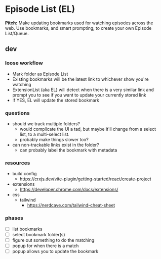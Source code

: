 # Episode List (EL)

**Pitch:**
Make updating bookmarks used for watching episodes across the web.
Use bookmarks, and smart prompting, to create your own Episode List/Queue.

## dev

### loose workflow

- Mark folder as Episode List
- Existing bookmarks will be the latest link to whichever show you're watching
- ExtensionList (aka EL) will detect when there is a very similar link and prompt you to see if you want to update your currently stored link
- If YES, EL will update the stored bookmark

### questions
- should we track multiple folders?
  - would complicate the UI a tad, but maybe it'll change from a select list, to a multi-select list.
  - probably make things slower too?
- can non-trackable links exist in the folder?
  - can probably label the bookmark with metadata

### resources
- build config
  - https://crxjs.dev/vite-plugin/getting-started/react/create-project
- extensions
  - https://developer.chrome.com/docs/extensions/
- css
  - tailwind
    - https://nerdcave.com/tailwind-cheat-sheet

### phases

- [ ] list bookmarks
- [ ] select bookmark folder(s)
- [ ] figure out something to do the matching
- [ ] popup for when there is a match
- [ ] popup allows you to update the bookmark
